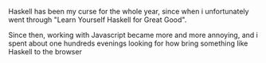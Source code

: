 Haskell has been my curse for the whole year, since when i
unfortunately went through "Learn Yourself Haskell for Great Good".

Since then, working with Javascript became more and more annoying, and
i spent about one hundreds evenings looking for how bring something
like Haskell to the browser
